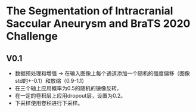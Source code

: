 # The Segmentation of Intracranial Saccular Aneurysm and BraTS 2020 Challenge

## V0.1
- 数据预处理和增强 -> 在输入图像上每个通道添加一个随机的强度偏移（图像std的+-0.1）和放缩（0.9-1.1）
- 在三个轴上应用概率为0.5的随机的镜像反转。
- 在一定的卷积层上应用dropout层，设置为0.2。
- 下采样使用卷积进行下采样。

